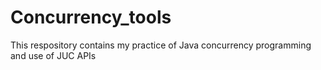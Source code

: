 # Concurrency_tools
 
This respository contains my practice of Java concurrency programming and use of JUC APIs
